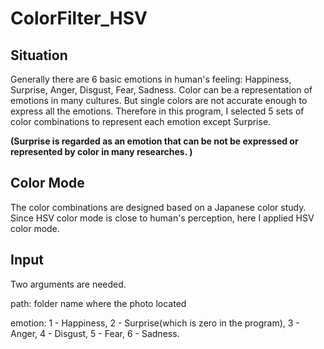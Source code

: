 # ColorFilter_HSV
## Situation
Generally there are 6 basic emotions in human's feeling: Happiness, Surprise, Anger, Disgust, Fear, Sadness. 
Color can be a representation of emotions in many cultures. But single colors are not accurate enough to express all the emotions.
Therefore in this program, I selected 5 sets of color combinations to represent each emotion except Surprise.

**(Surprise is regarded as an emotion that can be not be expressed or represented by color in many researches. )**

## Color Mode
The color combinations are designed based on a Japanese color study. Since HSV color mode is close to human's perception, here 
I applied HSV color mode. 

## Input
Two arguments are needed. 

path: folder name where the photo located

emotion: 1 - Happiness, 2 - Surprise(which is zero in the program), 3 - Anger, 4 - Disgust, 5 - Fear, 6 - Sadness. 

